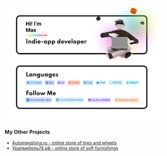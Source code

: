 [![Header](https://github.com/CatDevelop/CatDevelop/blob/main/GitHubInfo.png)](https://vk.com/cat_dev)

### My Other Projects
- [Automagshina.ru - online store of tires and wheels](https://automagshina.ru/)
- [Уралмебель74.рф - online store of soft furnishings](https://уралмебель74.рф/)
